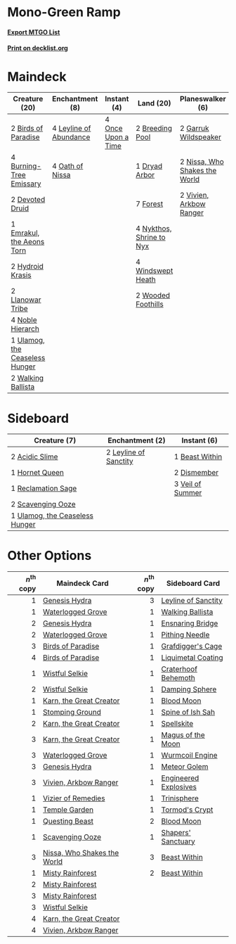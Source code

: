 # Mono-Green Ramp

#### [Export MTGO List](../collection/Mono-Green%20Ramp/Mono-Green%20Ramp.txt)
#### [Print on decklist.org](http://decklist.org/?deckmain=2%09Birds%20of%20Paradise%0A2%09Breeding%20Pool%0A4%09Burning-Tree%20Emissary%0A2%09Devoted%20Druid%0A1%09Dryad%20Arbor%0A1%09Emrakul,%20the%20Aeons%20Torn%0A7%09Forest%0A2%09Garruk%20Wildspeaker%0A2%09Hydroid%20Krasis%0A4%09Leyline%20of%20Abundance%0A2%09Llanowar%20Tribe%0A2%09Nissa,%20Who%20Shakes%20the%20World%0A4%09Noble%20Hierarch%0A4%09Nykthos,%20Shrine%20to%20Nyx%0A4%09Oath%20of%20Nissa%0A4%09Once%20Upon%20a%20Time%0A2%09Primal%20Command%0A1%09Ulamog,%20the%20Ceaseless%20Hunger%0A2%09Vivien,%20Arkbow%20Ranger%0A2%09Walking%20Ballista%0A4%09Windswept%20Heath%0A2%09Wooded%20Foothills&deckside=2%09Acidic%20Slime%0A1%09Beast%20Within%0A2%09Dismember%0A1%09Hornet%20Queen%0A2%09Leyline%20of%20Sanctity%0A1%09Reclamation%20Sage%0A2%09Scavenging%20Ooze%0A1%09Ulamog,%20the%20Ceaseless%20Hunger%0A3%09Veil%20of%20Summer)
# Maindeck

|                                              Creature (20)                                              |                                         Enchantment (8)                                         |                                         Instant (4)                                         |                                             Land (20)                                             |                                            Planeswalker (6)                                            |                                        Sorcery (2)                                        |
|---------------------------------------------------------------------------------------------------------|-------------------------------------------------------------------------------------------------|---------------------------------------------------------------------------------------------|---------------------------------------------------------------------------------------------------|--------------------------------------------------------------------------------------------------------|-------------------------------------------------------------------------------------------|
|2 [Birds of Paradise](http://gatherer.wizards.com/Pages/Card/Details.aspx?multiverseid=129906)           |4 [Leyline of Abundance](http://gatherer.wizards.com/Pages/Card/Details.aspx?multiverseid=466933)|4 [Once Upon a Time](http://gatherer.wizards.com/Pages/Card/Details.aspx?multiverseid=473131)|2 [Breeding Pool](http://gatherer.wizards.com/Pages/Card/Details.aspx?multiverseid=97088)          |2 [Garruk Wildspeaker](http://gatherer.wizards.com/Pages/Card/Details.aspx?multiverseid=247323)         |2 [Primal Command](http://gatherer.wizards.com/Pages/Card/Details.aspx?multiverseid=220571)|
|4 [Burning-Tree Emissary](http://gatherer.wizards.com/Pages/Card/Details.aspx?multiverseid=426627)       |4 [Oath of Nissa](http://gatherer.wizards.com/Pages/Card/Details.aspx?multiverseid=407650)       |                                                                                             |1 [Dryad Arbor](http://gatherer.wizards.com/Pages/Card/Details.aspx?multiverseid=136196)           |2 [Nissa, Who Shakes the World](http://gatherer.wizards.com/Pages/Card/Details.aspx?multiverseid=461096)|                                                                                           |
|2 [Devoted Druid](http://gatherer.wizards.com/Pages/Card/Details.aspx?multiverseid=135500)               |                                                                                                 |                                                                                             |7 [Forest](http://gatherer.wizards.com/Pages/Card/Details.aspx?multiverseid=439860)                |2 [Vivien, Arkbow Ranger](http://gatherer.wizards.com/Pages/Card/Details.aspx?multiverseid=466953)      |                                                                                           |
|1 [Emrakul, the Aeons Torn](http://gatherer.wizards.com/Pages/Card/Details.aspx?multiverseid=397905)     |                                                                                                 |                                                                                             |4 [Nykthos, Shrine to Nyx](http://gatherer.wizards.com/Pages/Card/Details.aspx?multiverseid=373713)|                                                                                                        |                                                                                           |
|2 [Hydroid Krasis](http://gatherer.wizards.com/Pages/Card/Details.aspx?multiverseid=457327)              |                                                                                                 |                                                                                             |4 [Windswept Heath](http://gatherer.wizards.com/Pages/Card/Details.aspx?multiverseid=405115)       |                                                                                                        |                                                                                           |
|2 [Llanowar Tribe](http://gatherer.wizards.com/Pages/Card/Details.aspx?multiverseid=464119)              |                                                                                                 |                                                                                             |2 [Wooded Foothills](http://gatherer.wizards.com/Pages/Card/Details.aspx?multiverseid=405116)      |                                                                                                        |                                                                                           |
|4 [Noble Hierarch](http://gatherer.wizards.com/Pages/Card/Details.aspx?multiverseid=179434)              |                                                                                                 |                                                                                             |                                                                                                   |                                                                                                        |                                                                                           |
|1 [Ulamog, the Ceaseless Hunger](http://gatherer.wizards.com/Pages/Card/Details.aspx?multiverseid=402079)|                                                                                                 |                                                                                             |                                                                                                   |                                                                                                        |                                                                                           |
|2 [Walking Ballista](http://gatherer.wizards.com/Pages/Card/Details.aspx?multiverseid=423848)            |                                                                                                 |                                                                                             |                                                                                                   |                                                                                                        |                                                                                           |


# Sideboard

|                                              Creature (7)                                               |                                        Enchantment (2)                                         |                                        Instant (6)                                        |
|---------------------------------------------------------------------------------------------------------|------------------------------------------------------------------------------------------------|-------------------------------------------------------------------------------------------|
|2 [Acidic Slime](http://gatherer.wizards.com/Pages/Card/Details.aspx?multiverseid=376237)                |2 [Leyline of Sanctity](http://gatherer.wizards.com/Pages/Card/Details.aspx?multiverseid=204993)|1 [Beast Within](http://gatherer.wizards.com/Pages/Card/Details.aspx?multiverseid=446158)  |
|1 [Hornet Queen](http://gatherer.wizards.com/Pages/Card/Details.aspx?multiverseid=238141)                |                                                                                                |2 [Dismember](http://gatherer.wizards.com/Pages/Card/Details.aspx?multiverseid=382182)     |
|1 [Reclamation Sage](http://gatherer.wizards.com/Pages/Card/Details.aspx?multiverseid=389651)            |                                                                                                |3 [Veil of Summer](http://gatherer.wizards.com/Pages/Card/Details.aspx?multiverseid=466952)|
|2 [Scavenging Ooze](http://gatherer.wizards.com/Pages/Card/Details.aspx?multiverseid=420783)             |                                                                                                |                                                                                           |
|1 [Ulamog, the Ceaseless Hunger](http://gatherer.wizards.com/Pages/Card/Details.aspx?multiverseid=402079)|                                                                                                |                                                                                           |


# Other Options

|*n*<sup>th</sup> copy|                                            Maindeck Card                                             |*n*<sup>th</sup> copy|                                        Sideboard Card                                         |
|--------------------:|------------------------------------------------------------------------------------------------------|--------------------:|-----------------------------------------------------------------------------------------------|
|                    1|[Genesis Hydra](http://gatherer.wizards.com/Pages/Card/Details.aspx?multiverseid=438729)              |                    3|[Leyline of Sanctity](http://gatherer.wizards.com/Pages/Card/Details.aspx?multiverseid=204993) |
|                    1|[Waterlogged Grove](http://gatherer.wizards.com/Pages/Card/Details.aspx?multiverseid=464198)          |                    1|[Walking Ballista](http://gatherer.wizards.com/Pages/Card/Details.aspx?multiverseid=423848)    |
|                    2|[Genesis Hydra](http://gatherer.wizards.com/Pages/Card/Details.aspx?multiverseid=438729)              |                    1|[Ensnaring Bridge](http://gatherer.wizards.com/Pages/Card/Details.aspx?multiverseid=15866)     |
|                    2|[Waterlogged Grove](http://gatherer.wizards.com/Pages/Card/Details.aspx?multiverseid=464198)          |                    1|[Pithing Needle](http://gatherer.wizards.com/Pages/Card/Details.aspx?multiverseid=129526)      |
|                    3|[Birds of Paradise](http://gatherer.wizards.com/Pages/Card/Details.aspx?multiverseid=129906)          |                    1|[Grafdigger's Cage](http://gatherer.wizards.com/Pages/Card/Details.aspx?multiverseid=278452)   |
|                    4|[Birds of Paradise](http://gatherer.wizards.com/Pages/Card/Details.aspx?multiverseid=129906)          |                    1|[Liquimetal Coating](http://gatherer.wizards.com/Pages/Card/Details.aspx?multiverseid=389578)  |
|                    1|[Wistful Selkie](http://gatherer.wizards.com/Pages/Card/Details.aspx?multiverseid=405453)             |                    1|[Craterhoof Behemoth](http://gatherer.wizards.com/Pages/Card/Details.aspx?multiverseid=240027) |
|                    2|[Wistful Selkie](http://gatherer.wizards.com/Pages/Card/Details.aspx?multiverseid=405453)             |                    1|[Damping Sphere](http://gatherer.wizards.com/Pages/Card/Details.aspx?multiverseid=443101)      |
|                    1|[Karn, the Great Creator](http://gatherer.wizards.com/Pages/Card/Details.aspx?multiverseid=460928)    |                    1|[Blood Moon](http://gatherer.wizards.com/Pages/Card/Details.aspx?multiverseid=45386)           |
|                    1|[Stomping Ground](http://gatherer.wizards.com/Pages/Card/Details.aspx?multiverseid=405110)            |                    1|[Spine of Ish Sah](http://gatherer.wizards.com/Pages/Card/Details.aspx?multiverseid=376514)    |
|                    2|[Karn, the Great Creator](http://gatherer.wizards.com/Pages/Card/Details.aspx?multiverseid=460928)    |                    1|[Spellskite](http://gatherer.wizards.com/Pages/Card/Details.aspx?multiverseid=397743)          |
|                    3|[Karn, the Great Creator](http://gatherer.wizards.com/Pages/Card/Details.aspx?multiverseid=460928)    |                    1|[Magus of the Moon](http://gatherer.wizards.com/Pages/Card/Details.aspx?multiverseid=136152)   |
|                    3|[Waterlogged Grove](http://gatherer.wizards.com/Pages/Card/Details.aspx?multiverseid=464198)          |                    1|[Wurmcoil Engine](http://gatherer.wizards.com/Pages/Card/Details.aspx?multiverseid=389756)     |
|                    3|[Genesis Hydra](http://gatherer.wizards.com/Pages/Card/Details.aspx?multiverseid=438729)              |                    1|[Meteor Golem](http://gatherer.wizards.com/Pages/Card/Details.aspx?multiverseid=447378)        |
|                    3|[Vivien, Arkbow Ranger](http://gatherer.wizards.com/Pages/Card/Details.aspx?multiverseid=466953)      |                    1|[Engineered Explosives](http://gatherer.wizards.com/Pages/Card/Details.aspx?multiverseid=50139)|
|                    1|[Vizier of Remedies](http://gatherer.wizards.com/Pages/Card/Details.aspx?multiverseid=426740)         |                    1|[Trinisphere](http://gatherer.wizards.com/Pages/Card/Details.aspx?multiverseid=43545)          |
|                    1|[Temple Garden](http://gatherer.wizards.com/Pages/Card/Details.aspx?multiverseid=405112)              |                    1|[Tormod's Crypt](http://gatherer.wizards.com/Pages/Card/Details.aspx?multiverseid=389723)      |
|                    1|[Questing Beast](http://gatherer.wizards.com/Pages/Card/Details.aspx?multiverseid=473133)             |                    2|[Blood Moon](http://gatherer.wizards.com/Pages/Card/Details.aspx?multiverseid=45386)           |
|                    1|[Scavenging Ooze](http://gatherer.wizards.com/Pages/Card/Details.aspx?multiverseid=420783)            |                    1|[Shapers' Sanctuary](http://gatherer.wizards.com/Pages/Card/Details.aspx?multiverseid=435362)  |
|                    3|[Nissa, Who Shakes the World](http://gatherer.wizards.com/Pages/Card/Details.aspx?multiverseid=461096)|                    3|[Beast Within](http://gatherer.wizards.com/Pages/Card/Details.aspx?multiverseid=446158)        |
|                    1|[Misty Rainforest](http://gatherer.wizards.com/Pages/Card/Details.aspx?multiverseid=405102)           |                    2|[Beast Within](http://gatherer.wizards.com/Pages/Card/Details.aspx?multiverseid=446158)        |
|                    2|[Misty Rainforest](http://gatherer.wizards.com/Pages/Card/Details.aspx?multiverseid=405102)           |                     |                                                                                               |
|                    3|[Misty Rainforest](http://gatherer.wizards.com/Pages/Card/Details.aspx?multiverseid=405102)           |                     |                                                                                               |
|                    3|[Wistful Selkie](http://gatherer.wizards.com/Pages/Card/Details.aspx?multiverseid=405453)             |                     |                                                                                               |
|                    4|[Karn, the Great Creator](http://gatherer.wizards.com/Pages/Card/Details.aspx?multiverseid=460928)    |                     |                                                                                               |
|                    4|[Vivien, Arkbow Ranger](http://gatherer.wizards.com/Pages/Card/Details.aspx?multiverseid=466953)      |                     |                                                                                               |

